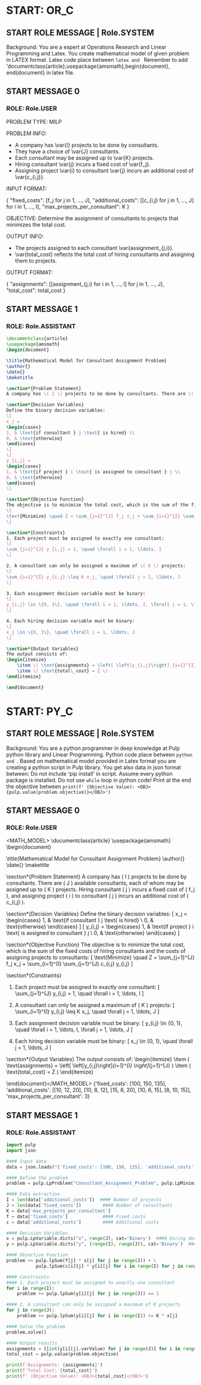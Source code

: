 # START: OR_C 
## START ROLE MESSAGE | Role.SYSTEM 
Background: You are a expert at Operations Research and Linear Programming and Latex. You create mathematical model of given problem in LATEX format. Latex code place between ```latex and ``` Remember to add 'documentclass{article},usepackage{amsmath},begin{document}, end{document} in latex file. 
## START MESSAGE 0 
### ROLE: Role.USER
<DESCRIPTION>
PROBLEM TYPE: MILP

PROBLEM INFO:

- A company has \var{I} projects to be done by consultants.
- They have a choice of \var{J} consultants.
- Each consultant may be assigned up to \var{K} projects. 
- Hiring consultant \var{j} incurs a fixed cost of \var{f_j}.
- Assigning project \var{i} to consultant \var{j} incurs an additional cost of \var{c_{i,j}}.

INPUT FORMAT: 

{
    "fixed_costs": [f_j for j in 1, ..., J],
    "additional_costs": [[c_{i,j} for j in 1, ..., J] for i in 1, ..., I],
    "max_projects_per_consultant": K
}

OBJECTIVE: Determine the assignment of consultants to projects that minimizes the total cost.

OUTPUT INFO:

- The projects assigned to each consultant \var{assignment_{j,i}}.
- \var{total_cost} reflects the total cost of hiring consultants and assigning them to projects.

OUTPUT FORMAT:

{
    "assignments": [[assignment_{j,i} for i in 1, ..., I] for j in 1, ..., J],
    "total_cost": total_cost
}
</DESCRIPTION>


## START MESSAGE 1 
### ROLE: Role.ASSISTANT
```latex
\documentclass{article}
\usepackage{amsmath}
\begin{document}

\title{Mathematical Model for Consultant Assignment Problem}
\author{}
\date{}
\maketitle

\section*{Problem Statement}
A company has \( I \) projects to be done by consultants. There are \( J \) available consultants, each of whom may be assigned up to \( K \) projects. Hiring consultant \( j \) incurs a fixed cost of \( f_j \), and assigning project \( i \) to consultant \( j \) incurs an additional cost of \( c_{i,j} \).

\section*{Decision Variables}
Define the binary decision variables:
\[
x_j = 
\begin{cases}
1, & \text{if consultant } j \text{ is hired} \\
0, & \text{otherwise}
\end{cases}
\]
\[
y_{i,j} = 
\begin{cases}
1, & \text{if project } i \text{ is assigned to consultant } j \\
0, & \text{otherwise}
\end{cases}
\]

\section*{Objective Function}
The objective is to minimize the total cost, which is the sum of the fixed costs of hiring consultants and the costs of assigning projects to consultants:
\[
\text{Minimize} \quad Z = \sum_{j=1}^{J} f_j x_j + \sum_{i=1}^{I} \sum_{j=1}^{J} c_{i,j} y_{i,j}
\]

\section*{Constraints}
1. Each project must be assigned to exactly one consultant:
\[
\sum_{j=1}^{J} y_{i,j} = 1, \quad \forall i = 1, \ldots, I
\]

2. A consultant can only be assigned a maximum of \( K \) projects:
\[
\sum_{i=1}^{I} y_{i,j} \leq K x_j, \quad \forall j = 1, \ldots, J
\]

3. Each assignment decision variable must be binary:
\[
y_{i,j} \in \{0, 1\}, \quad \forall i = 1, \ldots, I, \forall j = 1, \ldots, J
\]

4. Each hiring decision variable must be binary:
\[
x_j \in \{0, 1\}, \quad \forall j = 1, \ldots, J
\]

\section*{Output Variables}
The output consists of:
\begin{itemize}
    \item \( \text{assignments} = \left[ \left[y_{i,j}\right]_{i=1}^{I} \right]_{j=1}^{J} \)
    \item \( \text{total\_cost} = Z \)
\end{itemize}

\end{document}
```

# START: PY_C 
## START ROLE MESSAGE | Role.SYSTEM 
Background: You are a python programmer in deep knowledge at Pulp python library and Linear Programming. Python code place between ```python and ```. Based on mathematical model provided in Latex format you are creating a python script in Pulp library. You get also data in json format between: <DATA></DATA> Do not include 'pip install' in script. Assume every python package is installed. Do not use `while` loop in python code! Print at the end the objective between <OBJ></OBJ> `print(f' (Objective Value): <OBJ>{pulp.value(problem.objective)}</OBJ>')` 
## START MESSAGE 0 
### ROLE: Role.USER
<MATH_MODEL>
\documentclass{article}
\usepackage{amsmath}
\begin{document}

\title{Mathematical Model for Consultant Assignment Problem}
\author{}
\date{}
\maketitle

\section*{Problem Statement}
A company has \( I \) projects to be done by consultants. There are \( J \) available consultants, each of whom may be assigned up to \( K \) projects. Hiring consultant \( j \) incurs a fixed cost of \( f_j \), and assigning project \( i \) to consultant \( j \) incurs an additional cost of \( c_{i,j} \).

\section*{Decision Variables}
Define the binary decision variables:
\[
x_j = 
\begin{cases}
1, & \text{if consultant } j \text{ is hired} \\
0, & \text{otherwise}
\end{cases}
\]
\[
y_{i,j} = 
\begin{cases}
1, & \text{if project } i \text{ is assigned to consultant } j \\
0, & \text{otherwise}
\end{cases}
\]

\section*{Objective Function}
The objective is to minimize the total cost, which is the sum of the fixed costs of hiring consultants and the costs of assigning projects to consultants:
\[
\text{Minimize} \quad Z = \sum_{j=1}^{J} f_j x_j + \sum_{i=1}^{I} \sum_{j=1}^{J} c_{i,j} y_{i,j}
\]

\section*{Constraints}
1. Each project must be assigned to exactly one consultant:
\[
\sum_{j=1}^{J} y_{i,j} = 1, \quad \forall i = 1, \ldots, I
\]

2. A consultant can only be assigned a maximum of \( K \) projects:
\[
\sum_{i=1}^{I} y_{i,j} \leq K x_j, \quad \forall j = 1, \ldots, J
\]

3. Each assignment decision variable must be binary:
\[
y_{i,j} \in \{0, 1\}, \quad \forall i = 1, \ldots, I, \forall j = 1, \ldots, J
\]

4. Each hiring decision variable must be binary:
\[
x_j \in \{0, 1\}, \quad \forall j = 1, \ldots, J
\]

\section*{Output Variables}
The output consists of:
\begin{itemize}
    \item \( \text{assignments} = \left[ \left[y_{i,j}\right]_{i=1}^{I} \right]_{j=1}^{J} \)
    \item \( \text{total\_cost} = Z \)
\end{itemize}

\end{document}</MATH_MODEL>
<DATA>
{'fixed_costs': [100, 150, 135], 'additional_costs': [[10, 12, 20], [10, 8, 12], [15, 8, 20], [10, 6, 15], [8, 10, 15]], 'max_projects_per_consultant': 3}</DATA>


## START MESSAGE 1 
### ROLE: Role.ASSISTANT
```python
import pulp
import json

#### Input data
data = json.loads("{'fixed_costs': [100, 150, 135], 'additional_costs': [[10, 12, 20], [10, 8, 12], [15, 8, 20], [10, 6, 15], [8, 10, 15]], 'max_projects_per_consultant': 3}")

#### Define the problem
problem = pulp.LpProblem("Consultant_Assignment_Problem", pulp.LpMinimize)

#### Data extraction
I = len(data['additional_costs'])  #### Number of projects
J = len(data['fixed_costs'])        #### Number of consultants
K = data['max_projects_per_consultant']
f = data['fixed_costs']             #### Fixed costs
c = data['additional_costs']        #### Additional costs

#### Decision Variables
x = pulp.LpVariable.dicts("x", range(J), cat='Binary')  #### Hiring decision
y = pulp.LpVariable.dicts("y", (range(I), range(J)), cat='Binary')  #### Assignment decision

#### Objective Function
problem += pulp.lpSum(f[j] * x[j] for j in range(J)) + \
           pulp.lpSum(c[i][j] * y[i][j] for i in range(I) for j in range(J))

#### Constraints
#### 1. Each project must be assigned to exactly one consultant
for i in range(I):
    problem += pulp.lpSum(y[i][j] for j in range(J)) == 1

#### 2. A consultant can only be assigned a maximum of K projects
for j in range(J):
    problem += pulp.lpSum(y[i][j] for i in range(I)) <= K * x[j]

#### Solve the problem
problem.solve()

#### Output results
assignments = [[int(y[i][j].varValue) for j in range(J)] for i in range(I)]
total_cost = pulp.value(problem.objective)

print(f'Assignments: {assignments}')
print(f'Total Cost: {total_cost}')
print(f' (Objective Value): <OBJ>{total_cost}</OBJ>')
```

